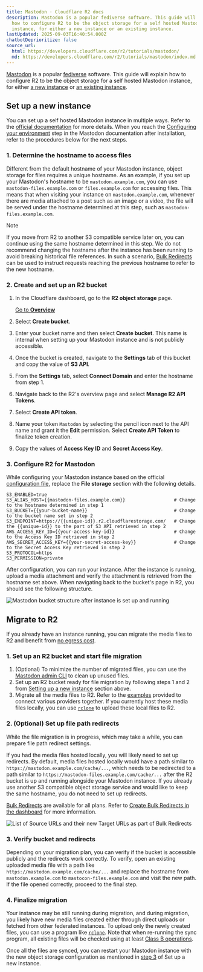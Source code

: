 ```yaml
---
title: Mastodon · Cloudflare R2 docs
description: Mastodon is a popular fediverse software. This guide will explain
  how to configure R2 to be the object storage for a self hosted Mastodon
  instance, for either a new instance or an existing instance.
lastUpdated: 2025-09-03T16:40:54.000Z
chatbotDeprioritize: false
source_url:
  html: https://developers.cloudflare.com/r2/tutorials/mastodon/
  md: https://developers.cloudflare.com/r2/tutorials/mastodon/index.md
---
```


[Mastodon](https://joinmastodon.org/) is a popular [fediverse](https://en.wikipedia.org/wiki/Fediverse) software. This guide will explain how to configure R2 to be the object storage for a self hosted Mastodon instance, for either [a new instance](#set-up-a-new-instance) or [an existing instance](#migrate-to-r2).

## Set up a new instance

You can set up a self hosted Mastodon instance in multiple ways. Refer to the [official documentation](https://docs.joinmastodon.org/) for more details. When you reach the [Configuring your environment](https://docs.joinmastodon.org/admin/config/#files) step in the Mastodon documentation after installation, refer to the procedures below for the next steps.

### 1. Determine the hostname to access files

Different from the default hostname of your Mastodon instance, object storage for files requires a unique hostname. As an example, if you set up your Mastodon's hostname to be `mastodon.example.com`, you can use `mastodon-files.example.com` or `files.example.com` for accessing files. This means that when visiting your instance on `mastodon.example.com`, whenever there are media attached to a post such as an image or a video, the file will be served under the hostname determined at this step, such as `mastodon-files.example.com`.

Note

If you move from R2 to another S3 compatible service later on, you can continue using the same hostname determined in this step. We do not recommend changing the hostname after the instance has been running to avoid breaking historical file references. In such a scenario, [Bulk Redirects](https://developers.cloudflare.com/rules/url-forwarding/bulk-redirects/) can be used to instruct requests reaching the previous hostname to refer to the new hostname.

### 2. Create and set up an R2 bucket

1. In the Cloudflare dashboard, go to the **R2 object storage** page.

   [Go to **Overview**](https://dash.cloudflare.com/?to=/:account/r2/overview)

2. Select **Create bucket**.

3. Enter your bucket name and then select **Create bucket**. This name is internal when setting up your Mastodon instance and is not publicly accessible.

4. Once the bucket is created, navigate to the **Settings** tab of this bucket and copy the value of **S3 API**.

5. From the **Settings** tab, select **Connect Domain** and enter the hostname from step 1.

6. Navigate back to the R2's overview page and select **Manage R2 API Tokens**.

7. Select **Create API token**.

8. Name your token `Mastodon` by selecting the pencil icon next to the API name and grant it the **Edit** permission. Select **Create API Token** to finalize token creation.

9. Copy the values of **Access Key ID** and **Secret Access Key**.

### 3. Configure R2 for Mastodon

While configuring your Mastodon instance based on the official [configuration file](https://github.com/mastodon/mastodon/blob/main/.env.production.sample), replace the **File storage** section with the following details.

```plaintext
S3_ENABLED=true
S3_ALIAS_HOST={{mastodon-files.example.com}}                  # Change to the hostname determined in step 1
S3_BUCKET={{your-bucket-name}}                                # Change to the bucket name set in step 2
S3_ENDPOINT=https://{{unique-id}}.r2.cloudflarestorage.com/   # Change the {{unique-id}} to the part of S3 API retrieved in step 2
AWS_ACCESS_KEY_ID={{your-access-key-id}}                      # Change to the Access Key ID retrieved in step 2
AWS_SECRET_ACCESS_KEY={{your-secret-access-key}}              # Change to the Secret Access Key retrieved in step 2
S3_PROTOCOL=https
S3_PERMISSION=private
```

After configuration, you can run your instance. After the instance is running, upload a media attachment and verify the attachment is retrieved from the hostname set above. When navigating back to the bucket's page in R2, you should see the following structure.

![Mastodon bucket structure after instance is set up and running](https://developers.cloudflare.com/_astro/mastodon-r2-bucket-structure.7kR0_yaf_XAwf2.webp)

## Migrate to R2

If you already have an instance running, you can migrate the media files to R2 and benefit from [no egress cost](https://developers.cloudflare.com/r2/pricing/).

### 1. Set up an R2 bucket and start file migration

1. (Optional) To minimize the number of migrated files, you can use the [Mastodon admin CLI](https://docs.joinmastodon.org/admin/tootctl/#media) to clean up unused files.
2. Set up an R2 bucket ready for file migration by following steps 1 and 2 from [Setting up a new instance](#set-up-a-new-instance) section above.
3. Migrate all the media files to R2. Refer to the [examples](https://developers.cloudflare.com/r2/examples/) provided to connect various providers together. If you currently host these media files locally, you can use [`rclone`](https://developers.cloudflare.com/r2/examples/rclone/) to upload these local files to R2.

### 2. (Optional) Set up file path redirects

While the file migration is in progress, which may take a while, you can prepare file path redirect settings.

If you had the media files hosted locally, you will likely need to set up redirects. By default, media files hosted locally would have a path similar to `https://mastodon.example.com/cache/...`, which needs to be redirected to a path similar to `https://mastodon-files.example.com/cache/...` after the R2 bucket is up and running alongside your Mastodon instance. If you already use another S3 compatible object storage service and would like to keep the same hostname, you do not need to set up redirects.

[Bulk Redirects](https://developers.cloudflare.com/rules/url-forwarding/bulk-redirects/) are available for all plans. Refer to [Create Bulk Redirects in the dashboard](https://developers.cloudflare.com/rules/url-forwarding/bulk-redirects/create-dashboard/) for more information.

![List of Source URLs and their new Target URLs as part of Bulk Redirects](https://developers.cloudflare.com/_astro/mastodon-r2-bulk-redirects.DECnpzcm_Z2e91ez.webp)

### 3. Verify bucket and redirects

Depending on your migration plan, you can verify if the bucket is accessible publicly and the redirects work correctly. To verify, open an existing uploaded media file with a path like `https://mastodon.example.com/cache/...` and replace the hostname from `mastodon.example.com` to `mastocon-files.example.com` and visit the new path. If the file opened correctly, proceed to the final step.

### 4. Finalize migration

Your instance may be still running during migration, and during migration, you likely have new media files created either through direct uploads or fetched from other federated instances. To upload only the newly created files, you can use a program like [`rclone`](https://developers.cloudflare.com/r2/examples/rclone/). Note that when re-running the sync program, all existing files will be checked using at least [Class B operations](https://developers.cloudflare.com/r2/pricing/#class-b-operations).

Once all the files are synced, you can restart your Mastodon instance with the new object storage configuration as mentioned in [step 3](#3-configure-r2-for-mastodon) of Set up a new instance.
